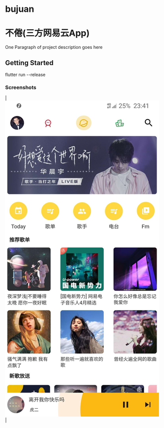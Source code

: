 # bujuan

# 不倦(三方网易云App)

One Paragraph of project description goes here

## Getting Started

flutter run --release


### Screenshots
| ![find页面](https://github.com/2697a/bujuan-sixbugs/blob/master/screenshots/find.jpg) |



